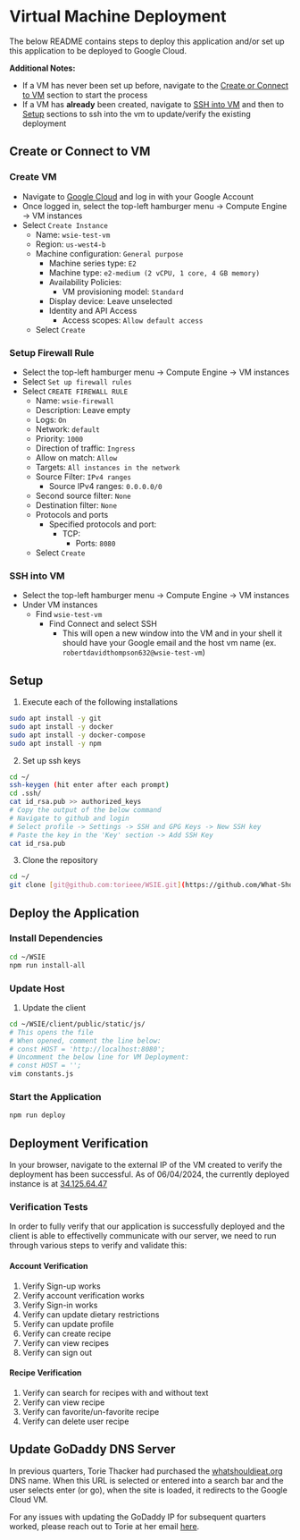 # Virtual Machine Deployment

The below README contains steps to deploy this application and/or set up this application to be deployed to Google Cloud.

**Additional Notes:**

- If a VM has never been set up before, navigate to the [Create or Connect to VM](#create-or-connect-to-vm) section to start the process
- If a VM has **already** been created, navigate to [SSH into VM](#ssh-into-vm) and then to [Setup](#setup) sections to ssh into the vm to update/verify the existing deployment

## Create or Connect to VM

### Create VM

- Navigate to [Google Cloud](https://console.cloud.google.com/) and log in with your Google Account
- Once logged in, select the top-left hamburger menu -> Compute Engine -> VM instances
- Select `Create Instance`
  - Name: `wsie-test-vm`
  - Region: `us-west4-b`
  - Machine configuration: `General purpose`
    - Machine series type: `E2`
    - Machine type: `e2-medium (2 vCPU, 1 core, 4 GB memory)`
    - Availability Policies:
      - VM provisioning model: `Standard`
    - Display device: Leave unselected
    - Identity and API Access
      - Access scopes: `Allow default access`
  - Select `Create`

### Setup Firewall Rule

- Select the top-left hamburger menu -> Compute Engine -> VM instances
- Select `Set up firewall rules`
- Select `CREATE FIREWALL RULE`
  - Name: `wsie-firewall`
  - Description: Leave empty
  - Logs: `On`
  - Network: `default`
  - Priority: `1000`
  - Direction of traffic: `Ingress`
  - Allow on match: `Allow`
  - Targets: `All instances in the network`
  - Source Filter: `IPv4 ranges`
    - Source IPv4 ranges: `0.0.0.0/0`
  - Second source filter: `None`
  - Destination filter: `None`
  - Protocols and ports
    - Specified protocols and port:
      - TCP:
        - Ports: `8080`
  - Select `Create`

### SSH into VM

- Select the top-left hamburger menu -> Compute Engine -> VM instances
- Under VM instances
  - Find `wsie-test-vm`
    - Find Connect and select SSH
      - This will open a new window into the VM and in your shell it should have your Google email and the host vm name (ex. `robertdavidthompson632@wsie-test-vm`)

## Setup

1. Execute each of the following installations

```bash
sudo apt install -y git
sudo apt install -y docker
sudo apt install -y docker-compose
sudo apt install -y npm
```

2. Set up ssh keys

```bash
cd ~/
ssh-keygen (hit enter after each prompt)
cd .ssh/
cat id_rsa.pub >> authorized_keys
# Copy the output of the below command
# Navigate to github and login
# Select profile -> Settings -> SSH and GPG Keys -> New SSH key
# Paste the key in the 'Key' section -> Add SSH Key
cat id_rsa.pub
```

3. Clone the repository

```bash
cd ~/
git clone [git@github.com:torieee/WSIE.git](https://github.com/What-Should-I-Eat/WSIE.git)
```

## Deploy the Application

### Install Dependencies

```bash
cd ~/WSIE
npm run install-all
```

### Update Host

1. Update the client

```bash
cd ~/WSIE/client/public/static/js/
# This opens the file
# When opened, comment the line below:
# const HOST = 'http://localhost:8080';
# Uncomment the below line for VM Deployment:
# const HOST = '';
vim constants.js
```

### Start the Application

```bash
npm run deploy
```

## Deployment Verification

In your browser, navigate to the external IP of the VM created to verify the deployment has been successful. As of 06/04/2024, the currently deployed instance is at [34.125.64.47](http://34.125.64.47:8080)

### Verification Tests

In order to fully verify that our application is successfully deployed and the client is able to effectivelly communicate with our server, we need to run through various steps to verify and validate this:

#### Account Verification

1. Verify Sign-up works
2. Verify account verification works
3. Verify Sign-in works
4. Verify can update dietary restrictions
5. Verify can update profile
6. Verify can create recipe
7. Verify can view recipes
8. Verify can sign out

#### Recipe Verification

1. Verify can search for recipes with and without text
2. Verify can view recipe
3. Verify can favorite/un-favorite recipe
4. Verify can delete user recipe

## Update GoDaddy DNS Server

In previous quarters, Torie Thacker had purchased the [whatshouldieat.org](http://whatshouldieat.org) DNS name. When this URL is selected or entered into a search bar and the user selects enter (or go), when the site is loaded, it redirects to the Google Cloud VM.

For any issues with updating the GoDaddy IP for subsequent quarters worked, please reach out to Torie at her email [here](victoriamthacker@gmail.com).
